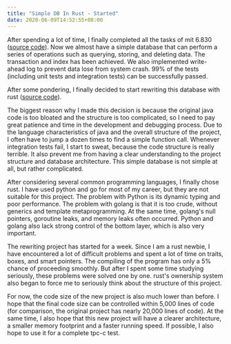 ```yaml
---
title: "Simple DB In Rust - Started"
date: 2020-06-09T14:52:55+08:00
---
```


After spending a lot of time, I finally completed all the tasks of mit 6.830 ([source code](https://github.com/XiaochenCui/simple-db-hw)). Now we almost have a simple database that can perform a series of operations such as querying, storing, and deleting data. The transaction and index has been achieved. We also implemented write-ahead log to prevent data lose from system crash. 99% of the tests (including unit tests and integration tests) can be successfully passed.

After some pondering, I finally decided to start rewriting this database with rust ([source code](https://github.com/XiaochenCui/simple-db-rust)).

The biggest reason why I made this decision is because the original java code is too bloated and the structure is too complicated, so I need to pay great patience and time in the development and debugging process. Due to the language characteristics of java and the overall structure of the project, I often have to jump a dozen times to find a simple function call. Whenever integration tests fail, I start to sweat, because the code structure is really terrible. It also prevent me from having a clear understanding to the project structure and database architecture. This simple database is not simple at all, but rather complicated. 

After considering several common programming languages, I finally chose rust. I have used python and go for most of my career, but they are not suitable for this project. The problem with Python is its dynamic typing and poor performance. The problem with golang is that it is too crude, without generics and template metaprogramming. At the same time, golang's null pointers, goroutine leaks, and memory leaks often occurred. Python and golang also lack strong control of the bottom layer, which is also very important.

The rewriting project has started for a week. Since I am a rust newbie, I have encountered a lot of difficult problems and spent a lot of time on traits, boxes, and smart pointers. The compiling of the program has only a 5% chance of proceeding smoothly. But after I spent some time studying seriously, these problems were solved one by one. rust's ownership system also began to force me to seriously think about the structure of this project.

For now, the code size of the new project is also much lower than before. I hope that the final code size can be controlled within 5,000 lines of code (for comparison, the original project has nearly 20,000 lines of code). At the same time, I also hope that this new project will have a clearer architecture, a smaller memory footprint and a faster running speed. If possible, I also hope to use it for a complete tpc-c test.

